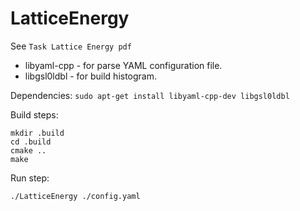 # LatticeEnergy
See `Task Lattice Energy pdf`


* libyaml-cpp - for parse YAML configuration file.
* libgsl0ldbl - for build histogram.

Dependencies:
```sudo apt-get install libyaml-cpp-dev libgsl0ldbl```

Build steps:

```
mkdir .build
cd .build
cmake ..
make
```

Run step:

```
./LatticeEnergy ./config.yaml
```

